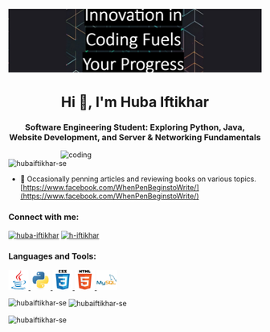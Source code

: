 ![logo](https://github.com/HubaIftikhar-SE/HubaIftikhar-SE/blob/main/cover.jpeg)
<h1 align="center">Hi 👋, I'm Huba Iftikhar</h1>
<h3 align="center">Software Engineering Student: Exploring Python, Java, Website Development, and Server & Networking Fundamentals</h3>

<img align="right" alt="coding" width="400" src="https://media3.giphy.com/media/hpXdHPfFI5wTABdDx9/giphy.gif?cid=6c09b952cw02qtug0q0kmq4f1g0wl89jh0y8vtrtaxmxjidf&ep=v1_internal_gif_by_id&rid=giphy.gif&ct=g">


<p align="left"> <img src="https://komarev.com/ghpvc/?username=hubaiftikhar-se&label=Profile%20views&color=0e75b6&style=flat" alt="hubaiftikhar-se" /> </p>

- 📝 Occasionally penning articles and reviewing books on various topics. [https://www.facebook.com/WhenPenBeginstoWrite/](https://www.facebook.com/WhenPenBeginstoWrite/)

<h3 align="left">Connect with me:</h3>
<p align="left">
<a href="https://linkedin.com/in/huba-iftikhar" target="blank"><img align="center" src="https://raw.githubusercontent.com/rahuldkjain/github-profile-readme-generator/master/src/images/icons/Social/linked-in-alt.svg" alt="huba-iftikhar" height="30" width="40" /></a>
<a href="https://stackoverflow.com/users/h-iftikhar" target="blank"><img align="center" src="https://raw.githubusercontent.com/rahuldkjain/github-profile-readme-generator/master/src/images/icons/Social/stack-overflow.svg" alt="h-iftikhar" height="30" width="40" /></a>
</p>

<h3 align="left">Languages and Tools:</h3>
<p align="left">
  <a href="https://www.java.com" target="_blank" rel="noreferrer">
    <img src="https://raw.githubusercontent.com/devicons/devicon/master/icons/java/java-original.svg" alt="java" width="40" height="40"/>
  </a>
  <a href="https://www.python.org" target="_blank" rel="noreferrer">
    <img src="https://raw.githubusercontent.com/devicons/devicon/master/icons/python/python-original.svg" alt="python" width="40" height="40"/>
  </a>
  <a href="https://www.w3schools.com/css/" target="_blank" rel="noreferrer">
    <img src="https://raw.githubusercontent.com/devicons/devicon/master/icons/css3/css3-original-wordmark.svg" alt="css3" width="40" height="40"/>
  </a>
  <a href="https://www.w3.org/html/" target="_blank" rel="noreferrer">
    <img src="https://raw.githubusercontent.com/devicons/devicon/master/icons/html5/html5-original-wordmark.svg" alt="html5" width="40" height="40"/>
  </a>
  <a href="https://www.mysql.com/" target="_blank" rel="noreferrer">
    <img src="https://raw.githubusercontent.com/devicons/devicon/master/icons/mysql/mysql-original-wordmark.svg" alt="mysql" width="40" height="40"/>
  </a>
</p>


<p><img align="left" src="https://github-readme-stats.vercel.app/api/top-langs?username=hubaiftikhar-se&show_icons=true&locale=en&layout=compact" alt="hubaiftikhar-se" /></p>

<p>&nbsp;<img align="center" src="https://github-readme-stats.vercel.app/api?username=hubaiftikhar-se&show_icons=true&locale=en" alt="hubaiftikhar-se" /></p>

<p><img align="center" src="https://github-readme-streak-stats.herokuapp.com/?user=hubaiftikhar-se&" alt="hubaiftikhar-se" /></p>



